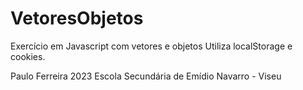 # VetoresObjetos
Exercício em Javascript com vetores e objetos
Utiliza localStorage e cookies.

Paulo Ferreira 2023
Escola Secundária de Emídio Navarro - Viseu
